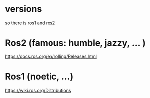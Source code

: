 # versions
so there is ros1 and ros2

# Ros2 (famous: humble, jazzy, ... )
https://docs.ros.org/en/rolling/Releases.html
# Ros1 (noetic, ...)
https://wiki.ros.org/Distributions
